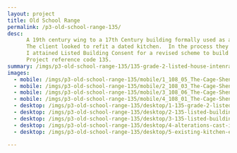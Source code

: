 ```yaml
---
layout: project
title: Old School Range
permalink: /p3-old-school-range-135/
desc:
      A 19th century wing to a 17th Century building formally used as a school, and subsequently divided into multiple dwellings.  The property is listed Grade II.  This project shows how sometimes the buildings listed protection can extend to fixtures within it.      The Parish Council appointed me to advise them on the replacement of the sand:cement render with a lime based render.<br><br>
      The client looked to refit a dated kitchen.  In the process they uncovered a large, fairly dilapidated cast iron range. This had been concealed within a fireplace and by modern fitted cupboards. They had hoped to remove it, however, an LBC refusal - prepared by a separate architectural firm - was upheld at a subsequent appeal.<br><br>
      I attained Listed Building Consent for a revised scheme to build the new kitchen design around it including lower the ceiling to accommodate ventilation and other services and internal alterations to form a new WC, boot room and utility space.<br><br>
      Project reference code 135.
summary: /imgs/p3-old-school-range-135/135-grade-2-listed-house-intenral-alterations-gal.jpg
images:
  - mobile: /imgs/p3-old-school-range-135/mobile/1_108_05_The-Cage-Shenely_Grade-2-Listed-Building_Cementitous-render-replacement_shenely-parish-council_listed-building-consent_hydraulic-lime-render_lime-wash_M.jpg
  - mobile: /imgs/p3-old-school-range-135/mobile/2_108_03_The-Cage-Shenely_Grade-2-Listed-Building_Cementitous-render-replacement_shenely-parish-council_listed-building-consent_hydraulic-lime-render_lime-wash_M.jpg
  - mobile: /imgs/p3-old-school-range-135/mobile/3_108_06_The-Cage-Shenely_Grade-2-Listed-Building_Cementitous-render-replacement_shenely-parish-council_listed-building-consent_hydraulic-lime-render_lime-wash_M.jpg
  - mobile: /imgs/p3-old-school-range-135/mobile/4_108_01_The-Cage-Shenely_Grade-2-Listed-Building_Cementitous-render-replacement_shenely-parish-council_listed-building-consent_hydraulic-lime-render_lime-wash_M.jpg
  - desktop: /imgs/p3-old-school-range-135/desktop/1-135-grade-2-listed-house-internal-alterations-dt.jpg
  - desktop: /imgs/p3-old-school-range-135/desktop/2-135-listed-building-consent-internal-alterations-dt.jpg
  - desktop: /imgs/p3-old-school-range-135/desktop/3-135-listed-building-consent-internal-alterations-dt.jpg
  - desktop: /imgs/p3-old-school-range-135/desktop/4-alterations-cast-iron-stove-dt.jpg
  - desktop: /imgs/p3-old-school-range-135/desktop/5-existing-kitchen-elevation-section-n-dt.jpg

---
```

